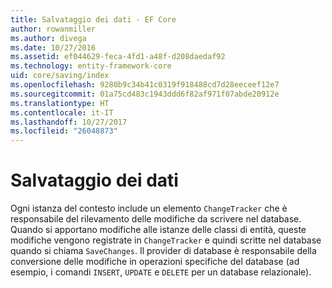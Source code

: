 ```yaml
---
title: Salvataggio dei dati - EF Core
author: rowanmiller
ms.author: divega
ms.date: 10/27/2016
ms.assetid: ef044629-feca-4fd1-a48f-d208daedaf92
ms.technology: entity-framework-core
uid: core/saving/index
ms.openlocfilehash: 9280b9c34b41c0319f918488cd7d28eeceef12e7
ms.sourcegitcommit: 01a75cd483c1943ddd6f82af971f07abde20912e
ms.translationtype: HT
ms.contentlocale: it-IT
ms.lasthandoff: 10/27/2017
ms.locfileid: "26048873"
---
```

# <a name="saving-data"></a>Salvataggio dei dati

Ogni istanza del contesto include un elemento `ChangeTracker` che è responsabile del rilevamento delle modifiche da scrivere nel database. Quando si apportano modifiche alle istanze delle classi di entità, queste modifiche vengono registrate in `ChangeTracker` e quindi scritte nel database quando si chiama `SaveChanges`. Il provider di database è responsabile della conversione delle modifiche in operazioni specifiche del database (ad esempio, i comandi `INSERT`, `UPDATE` e `DELETE` per un database relazionale).
